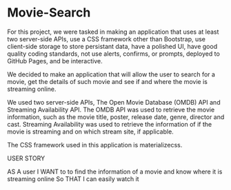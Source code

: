 # Movie-Search

For this project, we were tasked in making an application that uses at least two server-side APIs, use a CSS framework other than Bootstrap, use client-side storage to store persistant data, have a polished UI, have good quality coding standards, not use alerts, confirms, or prompts, deployed to GitHub Pages, and be interactive.

We decided to make an application that will allow the user to search for a movie, get the details of such movie and see if and where the movie is streaming online.

We used two server-side APIs, The Open Movie Database (OMDB) API and Streaming Availability API. The OMDB API was used to retrieve the movie information, such as the movie title, poster,  release date, genre, director and cast. Streaming Availability was used to retrieve the information of if the movie is streaming and on which stream site, if applicable.

The CSS framework used in this application is materializecss. 

USER STORY

AS A user 
I WANT to to find the information of a movie and know where it is streaming online 
So THAT I can easily watch it
